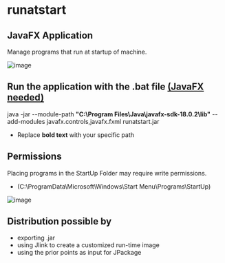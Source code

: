 # runatstart

## JavaFX Application

Manage programs that run at startup of machine.

![image](https://user-images.githubusercontent.com/79989883/188855246-8ff95dec-573a-4275-9d87-67c168948aff.png)

## Run the application with the .bat file [(JavaFX needed)](https://gluonhq.com/products/javafx/)

java -jar --module-path **"C:\Program Files\Java\javafx-sdk-18.0.2\lib"** --add-modules javafx.controls,javafx.fxml runatstart.jar

- Replace **bold text** with your specific path

## Permissions

Placing programs in the StartUp Folder may require write permissions.
- (C:\ProgramData\Microsoft\Windows\Start Menu\Programs\StartUp)

![image](https://user-images.githubusercontent.com/79989883/188822359-0fac58ba-6bb8-4948-bd4a-7cf182a9529c.png)

## Distribution possible by 
- exporting .jar 
- using Jlink to create a customized run-time image
- using the prior points as input for JPackage
